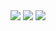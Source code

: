 <img src="http://github-profile-summary-cards.vercel.app/api/cards/profile-details?username=JioShun&theme=vue">
<img src="http://github-profile-summary-cards.vercel.app/api/cards/repos-per-language?username=JioShun&theme=vue">
<img src="http://github-profile-summary-cards.vercel.app/api/cards/most-commit-language?username=JioShun&theme=vue">
